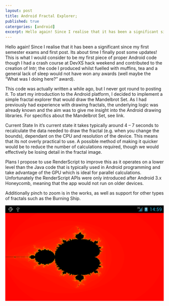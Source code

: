 ```yaml
---
layout: post
title: Android Fractal Explorer;
published: true
catergories: [android]
excerpt: Hello again! Since I realise that it has been a significant since my first semester exams and first post. Its about time I finally post some updates! This is what I would consider to be my first piece of proper Android code though I had a crash course at DevXS hack weekend and contributed to the creation of Intr; the code I produced whilst fuelled with muffins, tea and a general lack of sleep would not have won any awards (well maybe the “What was I doing here?” award).
---
```


Hello again!
Since I realise that it has been a significant since my first semester exams and first post. Its about time I finally post some updates! This is what I would consider to be my first piece of proper Android code though I had a crash course at DevXS hack weekend and contributed to the creation of Intr; the code I produced whilst fuelled with muffins, tea and a general lack of sleep would not have won any awards (well maybe the “What was I doing here?” award).

This code was actually written a while ago, but I never got round to posting it. To start my introduction to the Android platform, I decided to implement a simple fractal explorer that would draw the Mandelbrot Set. As I had previously had experience with drawing fractals, the underlying logic was already known and the aim was to give me insight into the Android drawing libraries. For specifics about the Mandelbrot Set, see link.

Current State
In it’s current state it takes typically around 4 – 7 seconds to recalculate the data needed to draw the fractal (e.g. when you change the bounds), dependant on the CPU and resolution of the device. This means that its not overly practical to use. A possible method of making it quicker would be to reduce the number of calculations required, though we would effectively be losing detail in the fractal image.

Plans
I propose to use RenderScript to improve this as it operates on a lower level than the Java code that is typically used in Android programming and take advantage of the GPU which is ideal for parallel calculations. Unfortunately the RenderScript APIs were only introduced after Android 3.x Honeycomb, meaning that the app would not run on older devices.

Additionally pinch to zoom is in the works, as well as support for other types of fractals such as the Burning Ship.

![Android Fractal](/assets/img/android_fractal.png)
